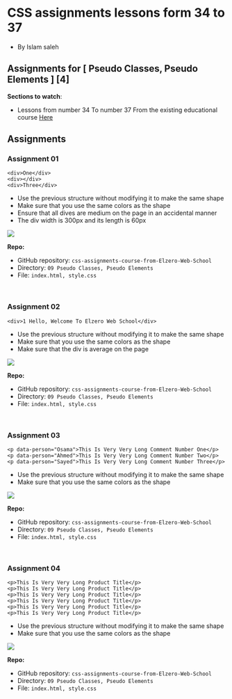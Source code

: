 # CSS assignments lessons form 34 to 37

- By Islam saleh

## Assignments for [ Pseudo Classes, Pseudo Elements ] [4]

**Sections to watch**:

- Lessons from number 34 To number 37 From the existing educational course [Here](https://www.youtube.com/playlist?list=PLDoPjvoNmBAzjsz06gkzlSrlev53MGIKe)

## Assignments

### Assignment 01

```
<div>One</div>
<div></div>
<div>Three</div>
```

- Use the previous structure without modifying it to make the same shape
- Make sure that you use the same colors as the shape
- Ensure that all dives are medium on the page in an accidental manner
- The div width is 300px and its length is 60px

![](https://elzero.org/wp-content/uploads/2021/02/css-assignments-lessons-34-37-1.png)

**Repo:**

- GitHub repository: `css-assignments-course-from-Elzero-Web-School`
- Directory: `09 Pseudo Classes, Pseudo Elements`
- File: `index.html, style.css`

<br />

### Assignment 02

```
<div>1 Hello, Welcome To Elzero Web School</div>
```

- Use the previous structure without modifying it to make the same shape
- Make sure that you use the same colors as the shape
- Make sure that the div is average on the page

![](https://elzero.org/wp-content/uploads/2021/02/css-assignments-lessons-34-37-2.png)

**Repo:**

- GitHub repository: `css-assignments-course-from-Elzero-Web-School`
- Directory: `09 Pseudo Classes, Pseudo Elements`
- File: `index.html, style.css`

<br />

### Assignment 03

```
<p data-person="Osama">This Is Very Very Long Comment Number One</p>
<p data-person="Ahmed">This Is Very Very Long Comment Number Two</p>
<p data-person="Sayed">This Is Very Very Long Comment Number Three</p>
```

- Use the previous structure without modifying it to make the same shape
- Make sure that you use the same colors as the shape

![](https://elzero.org/wp-content/uploads/2021/02/css-assignments-lessons-34-37-3.png)

**Repo:**

- GitHub repository: `css-assignments-course-from-Elzero-Web-School`
- Directory: `09 Pseudo Classes, Pseudo Elements`
- File: `index.html, style.css`

<br />

### Assignment 04

```
<p>This Is Very Very Long Product Title</p>
<p>This Is Very Very Long Product Title</p>
<p>This Is Very Very Long Product Title</p>
<p>This Is Very Very Long Product Title</p>
<p>This Is Very Very Long Product Title</p>
<p>This Is Very Very Long Product Title</p>
```

- Use the previous structure without modifying it to make the same shape
- Make sure that you use the same colors as the shape

![](https://elzero.org/wp-content/uploads/2021/02/css-assignments-lessons-34-37-4.png)

**Repo:**

- GitHub repository: `css-assignments-course-from-Elzero-Web-School`
- Directory: `09 Pseudo Classes, Pseudo Elements`
- File: `index.html, style.css`
